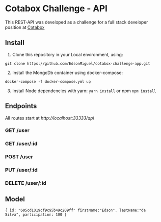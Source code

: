 # Cotabox Challenge - API

This REST-API was developed as a challenge for a full stack developer position at [Cotabox](https://www.cotabox.com.br/)

## Install

1. Clone this repository in your Local environment, using:

`git clone https://github.com/EdsonMiguel/cotabox-challenge-app.git`

2. Install the MongoDb container using docker-compose:

`docker-compose -f docker-compose.yml up`

3. Install Node dependencies with yarn: `yarn install` or npm `npm install`

## Endpoints

All routes start at _http://localhost:33333/api_

### GET /user

### GET /user/:id

### POST /user

### PUT /user/:id

### DELETE /user/:id

## Model

`{ id: "605cd1019cf9c95b49c209ff" firstName:"Edson", lastName:"da Silva", participation: 100 }`
